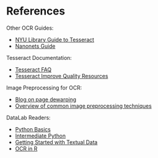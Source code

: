 References
==========

Other OCR Guides:
- [NYU Library Guide to Tesseract](https://guides.nyu.edu/tesseract/usage)
- [Nanonets Guide](https://nanonets.com/blog/ocr-with-tesseract/)

Tesseract Documentation:
- [Tesseract FAQ](https://tesseract-ocr.github.io/tessdoc/FAQ.html)
- [Tesseract Improve Quality Resources](https://tesseract-ocr.github.io/tessdoc/ImproveQuality.html)

Image Preprocessing for OCR:
- [Blog on page dewarping](https://mzucker.github.io/2016/08/15/page-dewarping.html)
- [Overview of common image preprocessing techniques](https://medium.com/technovators/survey-on-image-preprocessing-techniques-to-improve-ocr-accuracy-616ddb931b76)

DataLab Readers:
- [Python Basics](https://ucdavisdatalab.github.io/workshop_python_basics/)
- [Intermediate Python](https://ucdavisdatalab.github.io/workshop_intermediate_python/chapters/index.html)
- [Getting Started with Textual Data](https://ucdavisdatalab.github.io/workshop_getting_started_with_textual_data/)
- [OCR in R](https://ucdavisdatalab.github.io/adventures_in_data_science/optical-character-recognition.html)
